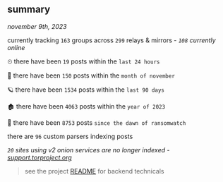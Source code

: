
## summary
_november 9th, 2023_

currently tracking `163` groups across `299` relays & mirrors - _`108` currently online_

⏲ there have been `19` posts within the `last 24 hours`

🦈 there have been `150` posts within the `month of november`

🪐 there have been `1534` posts within the `last 90 days`

🏚 there have been `4063` posts within the `year of 2023`

🦕 there have been `8753` posts `since the dawn of ransomwatch`

there are `96` custom parsers indexing posts

_`20` sites using v2 onion services are no longer indexed - [support.torproject.org](https://support.torproject.org/onionservices/v2-deprecation/)_

> see the project [README](https://github.com/joshhighet/ransomwatch#ransomwatch--) for backend technicals
